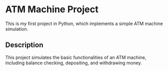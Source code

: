 # ATM Machine Project

This is my first project in Python, which implements a simple ATM machine simulation.

## Description

This project simulates the basic functionalities of an ATM machine, including balance checking, depositing, and withdrawing money.
